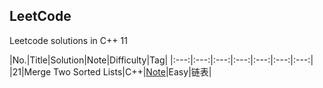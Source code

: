 ## LeetCode

Leetcode solutions in C++ 11

|No.|Title|Solution|Note|Difficulty|Tag|
|:---:|:---:|:---:|:---:|:---:|:---:|:---:|
|21|Merge Two Sorted Lists|C++|[Note]()|Easy|链表|